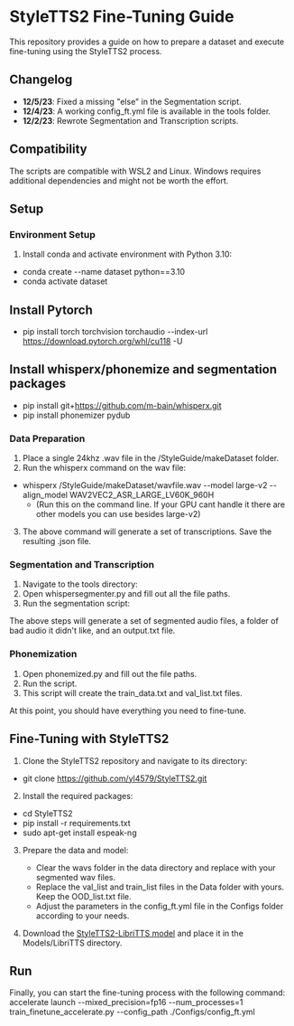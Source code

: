 # StyleTTS2 Fine-Tuning Guide

This repository provides a guide on how to prepare a dataset and execute fine-tuning using the StyleTTS2 process.

## Changelog

- **12/5/23**: Fixed a missing "else" in the Segmentation script.
- **12/4/23**: A working config_ft.yml file is available in the tools folder.
- **12/2/23**: Rewrote Segmentation and Transcription scripts.

## Compatibility

The scripts are compatible with WSL2 and Linux. Windows requires additional dependencies and might not be worth the effort.

## Setup

### Environment Setup

1. Install conda and activate environment with Python 3.10:
- conda create --name dataset python==3.10
- conda activate dataset

## Install Pytorch
- pip install torch torchvision torchaudio --index-url https://download.pytorch.org/whl/cu118 -U

## Install whisperx/phonemize and segmentation packages
- pip install git+https://github.com/m-bain/whisperx.git
- pip install phonemizer pydub


### Data Preparation

1. Place a single 24khz .wav file in the /StyleGuide/makeDataset folder.
2. Run the whisperx command on the wav file:
- whisperx /StyleGuide/makeDataset/wavfile.wav --model large-v2 --align_model WAV2VEC2_ASR_LARGE_LV60K_960H
    - (Run this on the command line. If your GPU cant handle it there are other models you can use besides large-v2)

3. The above command will generate a set of transcriptions. Save the resulting .json file.

### Segmentation and Transcription

1. Navigate to the tools directory:
2. Open whispersegmenter.py and fill out all the file paths.
3. Run the segmentation script:

The above steps will generate a set of segmented audio files, a folder of bad audio it didn't like, and an output.txt file.

### Phonemization

1. Open phonemized.py and fill out the file paths.
2. Run the script.
3. This script will create the train_data.txt and val_list.txt files.

At this point, you should have everything you need to fine-tune.

## Fine-Tuning with StyleTTS2

1. Clone the StyleTTS2 repository and navigate to its directory:
- git clone https://github.com/yl4579/StyleTTS2.git

2. Install the required packages:
- cd StyleTTS2
- pip install -r requirements.txt
- sudo apt-get install espeak-ng

3. Prepare the data and model:
    - Clear the wavs folder in the data directory and replace with your segmented wav files.
    - Replace the val_list and train_list files in the Data folder with yours. Keep the OOD_list.txt file.
    - Adjust the parameters in the config_ft.yml file in the Configs folder according to your needs.

4. Download the [StyleTTS2-LibriTTS model](https://huggingface.co/yl4579/StyleTTS2-LibriTTS) and place it in the Models/LibriTTS directory.

## Run

Finally, you can start the fine-tuning process with the following command:
accelerate launch --mixed_precision=fp16 --num_processes=1 train_finetune_accelerate.py --config_path ./Configs/config_ft.yml

  
